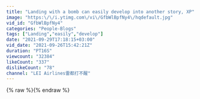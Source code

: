 ```yaml
---
title: "Landing with a bomb can easily develop into another story, XP"
image: "https:\/\/i.ytimg.com\/vi\/GfbWlBpfNy4\/hqdefault.jpg"
vid_id: "GfbWlBpfNy4"
categories: "People-Blogs"
tags: ["Landing","easily","develop"]
date: "2021-09-29T17:18:15+03:00"
vid_date: "2021-09-26T15:42:21Z"
duration: "PT16S"
viewcount: "32384"
likeCount: "337"
dislikeCount: "78"
channel: "LEI Airlines雷都打不醒"
---
```

{% raw %}{% endraw %}
